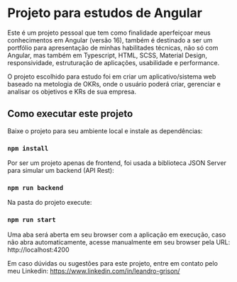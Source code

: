 # Projeto para estudos de Angular

Este é um projeto pessoal que tem como finalidade aperfeiçoar meus conhecimentos em Angular (versão 16), também é destinado a ser um portfólio para apresentação de minhas habilitades técnicas, não só com Angular, mas também em Typescript, HTML, SCSS, Material Design, responsividade, estruturação de aplicações, usabilidade e performance.

O projeto escolhido para estudo foi em criar um aplicativo/sistema web baseado na metologia de OKRs, onde o usuário poderá criar, gerenciar e analisar os objetivos e KRs de sua empresa.

## Como executar este projeto

Baixe o projeto para seu ambiente local e instale as dependências:

### `npm install`

Por ser um projeto apenas de frontend, foi usada a biblioteca JSON Server para simular um backend (API Rest):

### `npm run backend`

Na pasta do projeto execute:

### `npm run start`

Uma aba será aberta em seu browser com a aplicação em execução, caso não abra automaticamente, acesse manualmente em seu browser pela URL: http://localhost:4200



Em caso dúvidas ou sugestões para este projeto, entre em contato pelo meu Linkedin: https://www.linkedin.com/in/leandro-grison/
